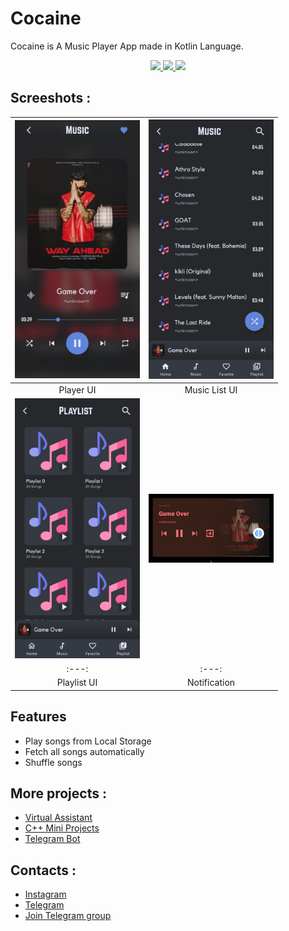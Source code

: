 
# Cocaine

Cocaine is A Music Player App made in Kotlin Language.

<p align="center">
	<a href="https://github.com/vishal2376/Cocaine/issues">
	<img src="https://img.shields.io/github/issues/vishal2376/Cocaine"/>
	</a>
	<a href="https://github.com/vishal2376/Cocaine/stargazers">
	<img src="https://img.shields.io/github/stars/vishal2376/Cocaine"/>
	</a>
	<a href="https://github.com/vishal2376/Cocaine/blob/master/LICENSE">
	<img src="https://img.shields.io/github/license/vishal2376/Cocaine"/>
	</a>
</p>


## Screeshots :

| <img src="screenshots/Player_UI.jpg" width="200px"> | <img src="screenshots/MusicList_UI.jpg" width="200px"> |
|:---:|:---:|
| Player UI | Music List UI |
| <img src="screenshots/Playlist_UI.jpg" width="200px"> | <img src="screenshots/Notification.jpg" width="200px"> |
|:---:|:---:|
| Playlist UI | Notification |

## Features

 - Play songs from Local Storage
 - Fetch all songs automatically
 - Shuffle songs


## More projects :

 - [Virtual Assistant](https://github.com/vishal2376/virtual-assistant)
 - [C++ Mini Projects](https://github.com/vishal2376/cpp-mini-projects)
 - [Telegram Bot](https://github.com/vishal2376/telegram-bot)


## Contacts :

 - [Instagram](https://www.instagram.com/vishal_2376/)
 - [Telegram](https://t.me/vishal2376/)
 - [Join Telegram group](https://t.me/cppwithtricks)